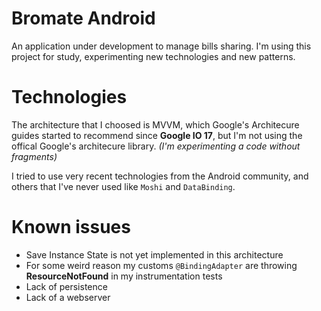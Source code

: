 Bromate Android
=====================

An application under development to manage bills sharing.
I'm using this project for study, experimenting new technologies and new patterns.

Technologies
=====================
The architecture that I choosed is MVVM, which Google's Architecure guides started to recommend since **Google IO 17**, but I'm not using the offical Google's architecure library.
_(I'm experimenting a code without fragments)_

I tried to use very recent technologies from the Android community, and others that I've never used like `Moshi` and `DataBinding`.

Known issues
=====================
- Save Instance State is not yet implemented in this architecture
- For some weird reason my customs `@BindingAdapter` are throwing **ResourceNotFound** in my instrumentation tests
- Lack of persistence
- Lack of a webserver
